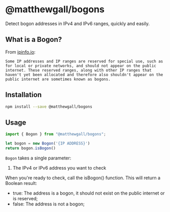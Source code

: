 # @matthewgall/bogons

Detect bogon addresses in IPv4 and IPv6 ranges, quickly and easily.

## What is a Bogon?

From [ipinfo.io](https://ipinfo.io/bogon):

    Some IP addresses and IP ranges are reserved for special use, such as for local or private networks, and should not appear on the public internet. These reserved ranges, along with other IP ranges that haven't yet been allocated and therefore also shouldn't appear on the public internet are sometimes known as bogons.

## Installation

```sh
npm install --save @matthewgall/bogons
```

## Usage

```javascript
import { Bogon } from "@matthewgall/bogons";

let bogon = new Bogon('{IP ADDRESS}')
return bogon.isBogon()

```

`Bogon` takes a single parameter:

1. The IPv4 or IPv6 address you want to check

When you're ready to check, call the isBogon() function. This will return a Boolean result:

- true: The address is a bogon, it should not exist on the public internet or is reserved;
- false: The address is not a bogon;

